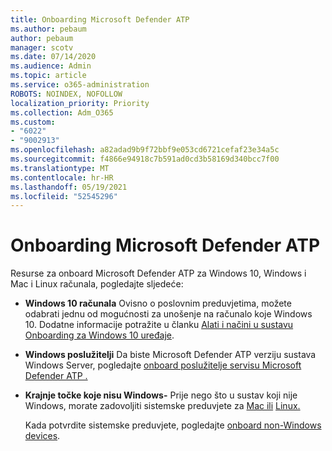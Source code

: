```yaml
---
title: Onboarding Microsoft Defender ATP
ms.author: pebaum
author: pebaum
manager: scotv
ms.date: 07/14/2020
ms.audience: Admin
ms.topic: article
ms.service: o365-administration
ROBOTS: NOINDEX, NOFOLLOW
localization_priority: Priority
ms.collection: Adm_O365
ms.custom:
- "6022"
- "9002913"
ms.openlocfilehash: a82adad9b9f72bbf9e053cd6721cefaf23e34a5c
ms.sourcegitcommit: f4866e94918c7b591ad0cd3b58169d340bcc7f00
ms.translationtype: MT
ms.contentlocale: hr-HR
ms.lasthandoff: 05/19/2021
ms.locfileid: "52545296"
---
```

# <a name="onboarding-microsoft-defender-atp"></a>Onboarding Microsoft Defender ATP

Resurse za onboard Microsoft Defender ATP za Windows 10, Windows i Mac i Linux računala, pogledajte sljedeće: 

- **Windows 10 računala** Ovisno o poslovnim preduvjetima, možete odabrati jednu od mogućnosti za unošenje na računalo koje Windows 10. Dodatne informacije potražite u članku [Alati i načini u sustavu Onboarding za Windows 10 uređaje](/windows/security/threat-protection/microsoft-defender-atp/configure-endpoints). 

- **Windows poslužitelji** Da biste Microsoft Defender ATP verziju sustava Windows Server, pogledajte [onboard poslužitelje servisu Microsoft Defender ATP .](/windows/security/threat-protection/microsoft-defender-atp/configure-server-endpoints)

- **Krajnje točke koje nisu Windows-**  Prije nego što u sustav koji nije Windows, morate zadovoljiti sistemske preduvjete za [Mac ili](/windows/security/threat-protection/microsoft-defender-atp/microsoft-defender-atp-mac#system-requirements) [Linux.](/windows/security/threat-protection/microsoft-defender-atp/microsoft-defender-atp-linux#system-requirements)

    Kada potvrdite sistemske preduvjete, pogledajte [onboard non-Windows devices](/windows/security/threat-protection/microsoft-defender-atp/configure-endpoints-non-windows#onboarding-non-windows-machines).